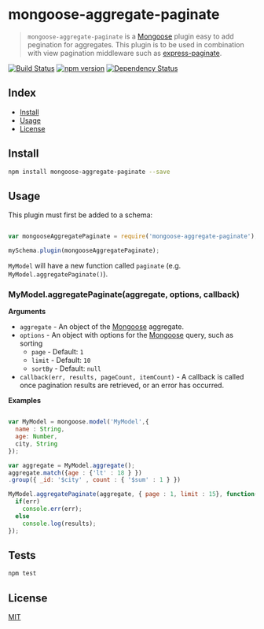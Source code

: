 # mongoose-aggregate-paginate

> `mongoose-aggregate-paginate` is a [Mongoose][mongoose] plugin easy to add pegination for aggregates.  This plugin is to be used in combination with view pagination middleware such as [express-paginate](https://github.com/niftylettuce/express-paginate).   

[![Build Status](https://travis-ci.org/Maheshkumar-Kakade/mongoose-aggregate-paginate.svg?branch=master)](https://travis-ci.org/Maheshkumar-Kakade/mongoose-aggregate-paginate) [![npm version](https://badge.fury.io/js/mongoose-aggregate-paginate.svg)](http://badge.fury.io/js/mongoose-aggregate-paginate) [![Dependency Status](https://gemnasium.com/Maheshkumar-Kakade/mongoose-aggregate-paginate.svg)](https://gemnasium.com/Maheshkumar-Kakade/mongoose-aggregate-paginate)

## Index
* [Install](#install)
* [Usage](#usage)
* [License](#license)

## Install

```bash
npm install mongoose-aggregate-paginate --save
```
## Usage

This plugin must first be added to a schema:

```js

var mongooseAggregatePaginate = require('mongoose-aggregate-paginate');

mySchema.plugin(mongooseAggregatePaginate);

```

`MyModel` will have a new function called `paginate` (e.g. `MyModel.aggregatePaginate()`).

### MyModel.aggregatePaginate(aggregate, options, callback)

**Arguments**

* `aggregate` - An object of the [Mongoose][mongoose] aggregate.
* `options` - An object with options for the [Mongoose][mongoose] query, such as sorting
  - `page` - Default: `1`
  - `limit` - Default: `10`
  - `sortBy` - Default: `null`
* `callback(err, results, pageCount, itemCount)` - A callback is called once pagination results are retrieved, or an error has occurred.

**Examples**

```js

var MyModel = mongoose.model('MyModel',{
  name : String,
  age: Number,
  city, String
});

var aggregate = MyModel.aggregate();
aggregate.match({age : {'lt' : 18 } })
.group({ _id: '$city' , count : { '$sum' : 1 } })

MyModel.aggregatePaginate(aggregate, { page : 1, limit : 15}, function(err, results, pageCount, count) {
  if(err) 
    console.err(err);
  else 
    console.log(results);
});

```
## Tests

```js
npm test
```
## License
[MIT][license-url]

[mongoose]: http://mongoosejs.com
[license-image]: http://img.shields.io/badge/license-MIT-blue.svg?style=flat
[license-url]: LICENSE
